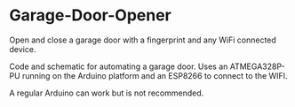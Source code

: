 # Garage-Door-Opener
Open and close a garage door with a fingerprint and any WiFi connected device.

Code and schematic for automating a garage door. Uses an ATMEGA328P-PU running
on the Arduino platform and an ESP8266 to connect to the WIFI. 

A regular Arduino can work but is not recommended.
